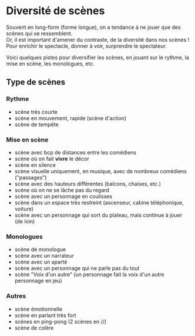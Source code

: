 # Diversité de scènes

Souvent en long-form (forme longue), on a tendance à ne jouer que des scènes qui se ressemblent.  
Or, il est important d'amener du contraste, de la diversité dans nos scènes ! Pour enrichir le spectacle, donner à voir, surprendre le spectateur.  

Voici quelques pistes pour diversifier les scènes, en jouant sur le rythme, la mise en scène, les monologues, etc.

## Type de scènes
### Rythme
- scène très courte
- scène en mouvement, rapide (scène d'action)
- scène de tempête

### Mise en scène
- scène avec bcp de distances entre les comédiens
- scène où on fait **vivre** le décor
- scène en silence
- scène visuelle uniquement, en musique, avec de nombreux comédiens ("passages")
- scène avec des hauteurs différentes (balcons, chaises, etc.)
- scène où on ne se lâche pas du regard
- scène avec un personnage en coulisses
- scène dans un espace très restreint (ascenseur, cabine téléphonique, voiture)
- scène avec un personnage qui sort du plateau, mais continue à jouer (de loin)

### Monologues
- scène de monologue
- scène avec un narrateur
- scène avec un aparté
- scène avec un personnage qui ne parle pas du tout
- scène "Voix d'un autre" (un personnage fait la voix d'un autre personnage en jeu)

### Autres
- scène émotionnelle
- scène en parlant très fort
- scènes en ping-pong (2 scènes en //)
- scène de colère